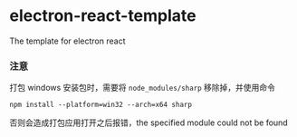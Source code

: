 # electron-react-template
The template for electron react


### 注意
打包 windows 安装包时，需要将 `node_modules/sharp` 移除掉，并使用命令
```shell
npm install --platform=win32 --arch=x64 sharp
```
否则会造成打包应用打开之后报错，the specified module could not be found 